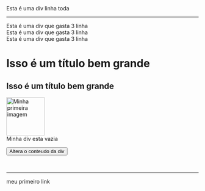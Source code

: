 <head>
  <meta charset="utf-8"/> 
  <!--isso serve para aceitar palavras com caracteres especiais-->

  <title>Título incrível</title>
  
  <link rel="stylesheet" href="css/stylo.css">
<!--coloca extensao pro css-->

</head>
 <body>

  <div class="corFundo">
    Esta é uma div linha toda
  </div>
  <hr />

  <div class="corFundo class33">
    Esta é uma div que gasta 3 linha
  </div>

  <div class="corFundo class33">
    Esta é uma div que gasta 3 linha
  </div>

  <div class="corFundo class33">
    Esta é uma div que gasta 3 linha
  </div>


  
  <div id="divPrincipal" style="display: block;">
    <h1 class="fonteArial" >Isso é um título bem grande</h1>
     <h2 title="Meu primeiro H2" class="fonteArial">Isso é um <j class="corLetra">título</j> bem grande</h2>
     <img src="img/asd.png" height="100px;" width="100px;" title="Minha primeira imagem">
  </div>
  <div id="minhaDiv">Minha div esta vazia</div>

  <button onclick="colocarNomeDiv();">Altera o conteudo da div</button>

  <br />
  <hr />
  <a style="text-decoration: none; cursor: progress;" href="https://mappsistemas.com.br/" target="_blank">meu primeiro link</a>

  
  
  <script>

    function colocarNomeDiv(){
      document.getElementById('minhaDiv').innerHTML = "Que legal estou alterando o conteudo da div";
      alert('oi acabei de alterar para vc');
      document.getElementById('divPrincipal').style.display = 'block';
    }

  
  </script>

 </body>
</html>
